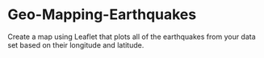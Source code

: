 # Geo-Mapping-Earthquakes
Create a map using Leaflet that plots all of the earthquakes from your data set based on their longitude and latitude.
